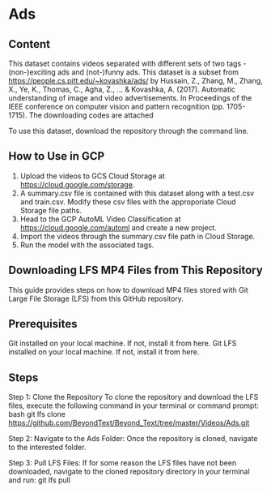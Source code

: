 # Ads
## Content
This dataset contains videos separated with different sets of two tags - (non-)exciting ads and (not-)funny ads.
This dataset is a subset from https://people.cs.pitt.edu/~kovashka/ads/ by Hussain, Z., Zhang, M., Zhang, X., Ye, K., Thomas, C., Agha, Z., ... & Kovashka, A. (2017). Automatic understanding of image and video advertisements. In Proceedings of the IEEE conference on computer vision and pattern recognition (pp. 1705-1715).
The downloading codes are attached

To use this dataset, download the repository through the command line.

## How to Use in GCP
1. Upload the videos to GCS Cloud Storage at https://cloud.google.com/storage.
2. A summary.csv file is contained with this dataset along with a test.csv and train.csv. Modify these csv files with the approporiate Cloud Storage file paths.
3. Head to the GCP AutoML Video Classification at https://cloud.google.com/automl and create a new project.
4. Import the videos through the summary.csv file path in Cloud Storage.
5. Run the model with the associated tags.

## Downloading LFS MP4 Files from This Repository
This guide provides steps on how to download MP4 files stored with Git Large File Storage (LFS) from this GitHub repository.

## Prerequisites
Git installed on your local machine. If not, install it from here.
Git LFS installed on your local machine. If not, install it from here.
## Steps
Step 1: Clone the Repository
To clone the repository and download the LFS files, execute the following command in your terminal or command prompt:
bash
git lfs clone https://github.com/BeyondText/Beyond_Text/tree/master/Videos/Ads.git

Step 2: Navigate to the Ads Folder:
Once the repository is cloned, navigate to the interested folder.

Step 3: Pull LFS Files:
If for some reason the LFS files have not been downloaded, navigate to the cloned repository directory in your terminal and run:
git lfs pull
